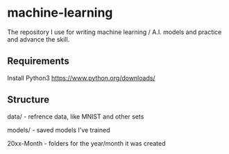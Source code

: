 # machine-learning

The repository I use for writing machine learning / A.I. models and practice and advance the skill.

## Requirements

Install Python3 https://www.python.org/downloads/

## Structure

data/ - refrence data, like MNIST and other sets

models/ - saved models I've trained

20xx-Month - folders for the year/month it was created
